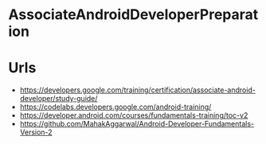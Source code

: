 # AssociateAndroidDeveloperPreparation

# Urls
* https://developers.google.com/training/certification/associate-android-developer/study-guide/
* https://codelabs.developers.google.com/android-training/
* https://developer.android.com/courses/fundamentals-training/toc-v2
* https://github.com/MahakAggarwal/Android-Developer-Fundamentals-Version-2
